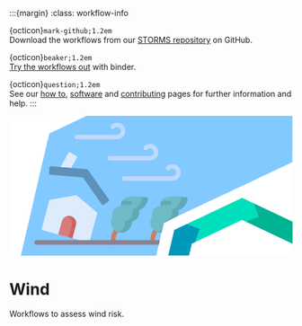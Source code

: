 :::{margin}
:class: workflow-info

{octicon}`mark-github;1.2em`<br>
Download the workflows from our [STORMS repository](https://github.com/CLIMAAX/STORMS) on GitHub.

{octicon}`beaker;1.2em`<br>
[Try the workflows out](https://mybinder.org/v2/gh/climaax/binder-env/main?urlpath=git-pull%3Frepo%3Dhttps%253A%252F%252Fgithub.com%252FCLIMAAX%252FSTORMS%26urlpath%3Dlab%252Ftree%252FSTORMS%252F%26branch%3Dmain) with binder.

{octicon}`question;1.2em`<br>
See our [how to](../workflows_how_to.md), [software](../../resources/software.md) and [contributing](../../community/contribute.md) pages for further information and help.
:::

<img alt="Wind" src="../../images/top/wind.png" class="page-main-photo">

Wind
====

Workflows to assess wind risk.
